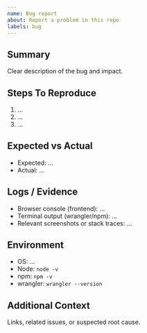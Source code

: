 ```yaml
---
name: Bug report
about: Report a problem in this repo
labels: bug
---
```


## Summary
Clear description of the bug and impact.

## Steps To Reproduce
1. ...
2. ...
3. ...

## Expected vs Actual
- Expected: ...
- Actual: ...

## Logs / Evidence
- Browser console (frontend): …
- Terminal output (wrangler/npm): …
- Relevant screenshots or stack traces: …

## Environment
- OS: …
- Node: `node -v`
- npm: `npm -v`
- wrangler: `wrangler --version`

## Additional Context
Links, related issues, or suspected root cause.

